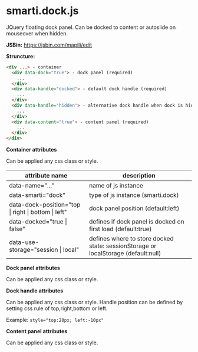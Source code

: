 # smarti.dock.js

JQuery floating dock panel. Can be docked to content or autoslide on mouseover when hidden.

<b>JSBin:</b> https://jsbin.com/mapili/edit

<b>Struncture:</b>

```html
<div ...> - container
  <div data-dock="true"> - dock panel (required)
    ...
  </div>
  <div data-handle="docked"> - default dock handle (required)
    ...
  </div>
  <div data-handle="hidden"> - alternative dock handle when dock is hidden (optional)
    ...
  </div>
  <div data-content="true"> - content panel (required)
    ...
  </div>
</div>
```
<b>Container attributes</b>

Can be applied any css class or style.

attribute name | description
--- | ---
data-name="..." | name of js instance
data-smarti="dock" | type of js instance (smarti.dock)
data-dock-position="top \| right \| bottom \| left" | dock panel position (default:left)
data-docked="true \| false" | defines if dock panel is docked on first load (default:true)
data-use-storage="session \| local" | defines where to store docked state: sessionStorage or localStorage (default:null)

<b>Dock panel attributes</b>

Can be applied any css class or style.

<b>Dock handle attributes</b>

Can be applied any css class or style.
Handle position can be defined by setting css rule of top,right,bottom or left.

Example: `style="top:20px; left:-10px"`

<b>Content panel attributes</b>

Can be applied any css class or style.
